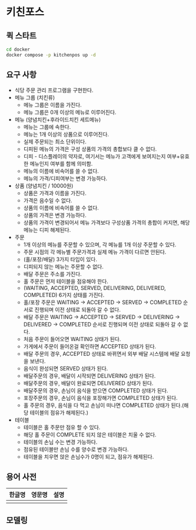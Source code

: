 # 키친포스

## 퀵 스타트

```sh
cd docker
docker compose -p kitchenpos up -d
```

## 요구 사항

- 식당 주문 관리 프로그램을 구현한다.
- 메뉴 그룹 (치킨류)
  - 메뉴 그룹은 이름을 가진다.
  - 메뉴 그룹은 0개 이상의 메뉴로 이루어진다.
- 메뉴 (양념치킨+후라이드치킨 세트메뉴)
  - 메뉴는 그룹에 속한다.
  - 메뉴는 1개 이상의 상품으로 이루어진다.
  - 실제 주문되는 최소 단위이다.
  - 디피된 메뉴의 가격은 구성 상품의 가격의 총합보다 클 수 없다.
  - 디피 - 디스플레이의 약자로, 여기서는 메뉴가 고객에게 보여지는지 여부+유효한 메뉴인지 여부를 함께 의미함.
  - 메뉴의 이름에 비속어를 쓸 수 없다.
  - 메뉴의 가격/디피여부는 변경 가능하다.
- 상품 (양념치킨 / 10000원)
  - 상품은 가격과 이름을 가진다.
  - 가격은 음수일 수 없다.
  - 상품의 이름에 비속어를 쓸 수 없다.
  - 상품의 가격은 변경 가능하다.
  - 상품의 가격이 변경되어서 메뉴 가격보다 구성상품 가격의 총합이 커지면, 해당 메뉴는 디피 해제된다.
- 주문
  - 1개 이상의 메뉴를 주문할 수 있으며, 각 메뉴를 1개 이상 주문할 수 있다.
  - 주문 시점의 각 메뉴별 주문가격과 실제 메뉴 가격이 다르면 안된다.
  - (홀/포장/배달) 3가지 타입이 있다.
  - 디피되지 않는 메뉴는 주문할 수 없다.
  - 배달 주문은 주소를 가진다.
  - 홀 주문은 먼저 테이블을 점유해야 한다.
  - (WAITING, ACCEPTED, SERVED, DELIVERING, DELIVERED, COMPLETED) 6가지 상태를 가진다.
  - 홀/포장 주문은 WAITING -> ACCEPTED -> SERVED -> COMPLETED 순서로 진행되며 이전 상태로 되돌아 갈 수 없다.
  - 배달 주문은 WAITING -> ACCEPTED -> SERVED -> DELIVERING -> DELIVERED -> COMPLETED 순서로 진행되며 이전 상태로 되돌아 갈 수 없다.
  - 처음 주문이 들어오면 WAITING 상태가 된다.
  - 가게에서 주문이 들어온걸 확인하면 ACCEPTED 상태가 된다.
  - 배달 주문의 경우, ACCEPTED 상태로 바뀌면서 외부 배달 시스템에 배달 요청을 보낸다.
  - 음식이 완성되면 SERVED 상태가 된다.
  - 배달주문의 경우, 배달이 시작되면 DELIVERING 상태가 된다.
  - 배달주문의 경우, 배달이 완료되면 DELIVERED 상태가 된다.
  - 배달주문의 경우, 손님이 음식을 받으면 COMPLETED 상태가 된다.
  - 포장주문의 경우, 손님이 음식을 포장해가면 COMPLETED 상태가 된다.
  - 홀 주문의 경우, 음식을 다 먹고 손님이 떠나면 COMPLETED 상태가 된다.(해당 테이블의 점유가 해제된다.)
- 테이블
  - 테이블은 홀 주문만 점유 할 수 있다.
  - 해당 홀 주문이 COMPLETE 되지 않은 테이블은 치울 수 없다.
  - 테이블의 손님 수는 변경 가능하다.
  - 점유된 테이블만 손님 수를 양수로 변경 가능하다.
  - 테이블을 치우면 앉은 손님수가 0명이 되고, 점유가 해제된다. 

## 용어 사전

| 한글명 | 영문명 | 설명 |
| --- | --- | --- |
|  |  |  |

## 모델링
